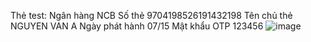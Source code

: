 Thẻ test:
Ngân hàng NCB
Số thẻ 9704198526191432198
Tên chủ thẻ NGUYEN VAN A
Ngày phát hành 07/15
Mật khẩu OTP 123456
![image](https://github.com/user-attachments/assets/225d0ed3-d569-4732-9c1e-526765518b86)

